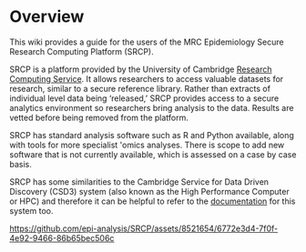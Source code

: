 # Overview

This wiki provides a guide for the users of the MRC Epidemiology Secure Research Computing Platform (SRCP).

SRCP is a platform provided by the University of Cambridge [Research Computing Service](https://docs.hpc.cam.ac.uk/srcp/index.html). It allows researchers to access valuable datasets for research, similar to a secure reference library. Rather than extracts of individual level data being ‘released,’ SRCP provides access to a secure analytics environment so researchers bring analysis to the data. Results are vetted before being removed from the platform.

SRCP has standard analysis software such as R and Python available, along with tools for more specialist 'omics analyses. There is scope to add new software that is not currently available, which is assessed on a case by case basis.

SRCP has some similarities to the Cambridge Service for Data Driven Discovery (CSD3) system (also known as the High Performance Computer or HPC) and therefore it can be helpful to refer to the [documentation](https://docs.hpc.cam.ac.uk/hpc/index.html) for this system too.


https://github.com/epi-analysis/SRCP/assets/8521654/6772e3d4-7f0f-4e92-9466-86b65bec506c
